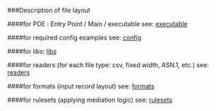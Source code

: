 ###Description of file layout


####for POE : Entry Point / Main / executable see:
 [executable](https://github.com/morganism/perl/blob/master/agg/MODULE/files/bin/aggregate)

####for required config examples see:
 [config](https://github.com/morganism/perl/blob/master/agg/MODULE/files/config/aggregator.xml)

####for libs:
 [libs](https://github.com/morganism/perl/tree/master/agg/MODULE/files/lib/Ascertain/UM)

####for readers (for each file type: csv, fixed width, ASN.1, etc.) see:
 [readers](https://github.com/morganism/perl/tree/master/agg/MODULE/files/lib/Ascertain/UM/Readers)

####for formats (input record layout) see:
 [formats](https://github.com/morganism/perl/tree/master/agg/MODULE/files/lib/Ascertain/UM/VFI/Format)

####for rulesets (applying mediation logic) see:
 [rulesets](https://github.com/morganism/perl/tree/master/agg/MODULE/files/lib/Ascertain/UM/VFI/Aggregator)

